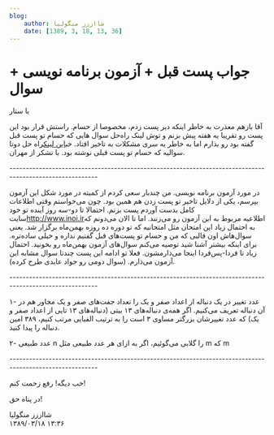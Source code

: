 ```yaml
---
blog:
    author: شااززز منگولیا
    date: [1389, 3, 18, 13, 36]
---
```

# جواب پست قبل + ‌آزمون برنامه نویسی + سوال

<div class="cnt">
یا ستار<p>آقا بازهم معذرت به خاطر اینکه دیر پست زدم، مخصوصا از حسام. راستش قرار بود این پست رو تقریبا یه هفته پیش بزنم و توش لینک راه‌حل سوال هایی که حسام تو پست قبل گفته بود رو بذارم اما به خاطر یه سری مشکلات به تاخیر افتاد. خب<a href="http://users.allamehelli.ir/~m_kholdi/share/shaazzz/p77.php" target="_blank">این لینک</a>راه حل دوتا سوالیه که حسام تو پست قبلی نوشته بود. با تشکر از مهران.</p>
<p>---------------------------------------------------------------------------------------------------------</p>
<p>در مورد آزمون برنامه نویسی. من چندبار سعی کردم از کمیته در مورد شکل این آزمون بپرسم، یکی از دلایل تاخیر تو پست زدن هم همین بود. چون می‌خواستم وقتی اطلاعات کامل بدست آوردم پست بزنم. احتمالا تا دو-سه روز آینده تو خود سایت<a href="http://www.inoi.ir/" target="_blank">http://www.inoi.ir</a>اطلاعیه مربوط به این آزمون رو می‌زنند. اما تا الان می‌دونم که به احتمال زیاد این امتحان مثل امتحانیه که تو دوره ده روزه بهمن‌ماه برگزار شد. یعنی سوال‌هاش اون قالبی که من و حسام تو پست‌های قبل گفتیم نداره و خیلی ساده‌تره. برای اینکه بیشتر آشنا شید توصیه می‌کنم سوال‌های آزمون بهمن‌ماه رو بخونید. احتمال زیاد تا فردا-پس‌فردا اینجا می‌ذارمشون. فعلا تو ادامه این پست چندتا سوال مشابه این آزمون می‌ذارم. (سوال دومی رو جواد عابدی طرح کرده).</p>
<p>---------------------------------------------------------------------------------------------------------</p>
<p>۱- عدد تغییر در یک دنباله از اعداد صفر و یک را تعداد جفت‌های صفر و یک مجاور هم در آن دنباله تعریف می‌کنیم. اگر همه‌ی دنباله‌های ۱۳ بیتی (دنباله‌های ۱۳ تایی از اعداد صفر و یک) که عدد تغییرشان بزرگتر مساوی ۳ است را به ترتیب الفبایی مرتب کنیم، ۳۸۹ امین دنباله را پیدا کنید.</p>
<p>۲- عدد طبیعی n را گلابی می‌گوئیم، اگر به ازای هر عدد طبیعی مثل m که m </p>
<p>---------------------------------------------------------------------------------------------------------</p>
<p>خب دیگه! رفع زحمت کنم!</p>
<p>در پناه حق!</p>
</div>

<div class="blog-info">
    <div class="blog-author">شااززز منگولیا</div>
    <div class="blog-date">۱۳۸۹/۰۳/۱۸ ۱۳:۳۶</div>
</div>

